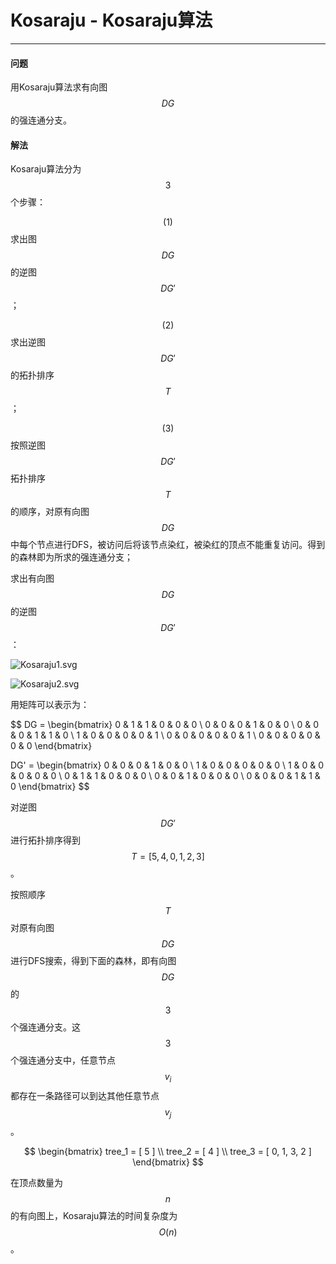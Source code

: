 <script type="text/javascript" src="https://cdnjs.cloudflare.com/ajax/libs/mathjax/2.7.1/MathJax.js?config=TeX-AMS-MML_HTMLorMML"></script>

# Kosaraju - Kosaraju算法

--------

#### 问题

用Kosaraju算法求有向图$$ DG $$的强连通分支。

#### 解法

Kosaraju算法分为$$ 3 $$个步骤：

$$ (1) $$ 求出图$$ DG $$的逆图$$ DG' $$；

$$ (2) $$ 求出逆图$$ DG' $$的拓扑排序$$ T $$；

$$ (3) $$ 按照逆图$$ DG' $$拓扑排序$$ T $$的顺序，对原有向图$$ DG $$中每个节点进行DFS，被访问后将该节点染红，被染红的顶点不能重复访问。得到的森林即为所求的强连通分支；

求出有向图$$ DG $$的逆图$$ DG' $$：

![Kosaraju1.svg](../res/Kosaraju1.svg)

![Kosaraju2.svg](../res/Kosaraju2.svg)

用矩阵可以表示为：

$$
DG =
\begin{bmatrix}
0 & 1 & 1 & 0 & 0 & 0 \\
0 & 0 & 0 & 1 & 0 & 0 \\
0 & 0 & 0 & 1 & 1 & 0 \\
1 & 0 & 0 & 0 & 0 & 1 \\
0 & 0 & 0 & 0 & 0 & 1 \\
0 & 0 & 0 & 0 & 0 & 0
\end{bmatrix}

DG' =
\begin{bmatrix}
0 & 0 & 0 & 1 & 0 & 0 \\
1 & 0 & 0 & 0 & 0 & 0 \\
1 & 0 & 0 & 0 & 0 & 0 \\
0 & 1 & 1 & 0 & 0 & 0 \\
0 & 0 & 1 & 0 & 0 & 0 \\
0 & 0 & 0 & 1 & 1 & 0
\end{bmatrix}
$$

对逆图$$ DG' $$进行拓扑排序得到$$ T = [5, 4, 0, 1, 2, 3] $$。

按照顺序$$ T $$对原有向图$$ DG $$进行DFS搜索，得到下面的森林，即有向图$$ DG $$的$$ 3 $$个强连通分支。这$$ 3 $$个强连通分支中，任意节点$$ v_i $$都存在一条路径可以到达其他任意节点$$ v_j $$。

$$
\begin{bmatrix}
tree_1 = [ 5 ] \\
tree_2 = [ 4 ] \\
tree_3 = [ 0, 1, 3, 2 ]
\end{bmatrix}
$$

在顶点数量为$$ n $$的有向图上，Kosaraju算法的时间复杂度为$$ O(n) $$。
